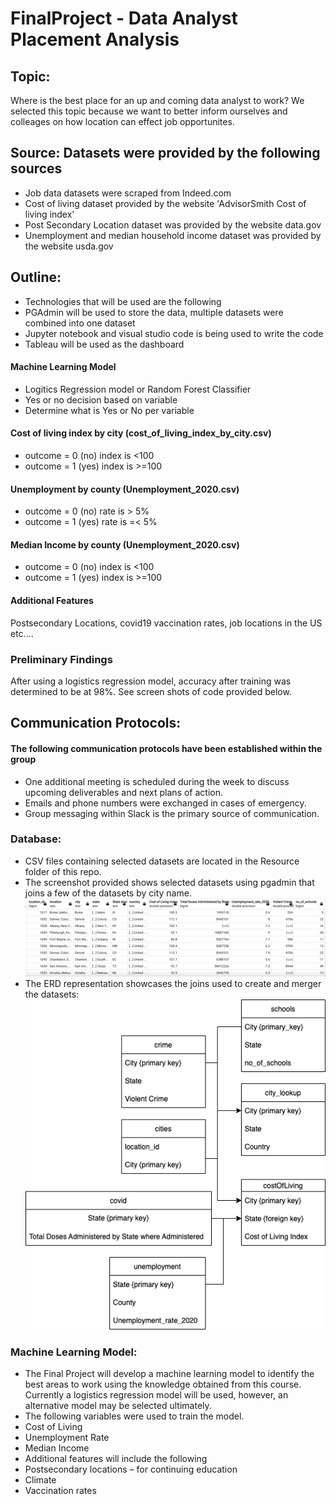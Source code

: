 # FinalProject - Data Analyst Placement Analysis
## Topic: 
Where is the best place for an up and coming data analyst to work? We selected this topic because we want to better inform ourselves and colleages on how location can effect job opportunites.
## Source: Datasets were provided by the following sources
- Job data datasets were scraped from Indeed.com
- Cost of living dataset provided by the website 'AdvisorSmith Cost of living index'
- Post Secondary Location dataset was provided by the website data.gov
- Unemployment and median household income dataset was provided by the website usda.gov
## Outline:
- Technologies that will be used are the following
- PGAdmin will be used to store the data, multiple datasets were combined into one dataset
- Jupyter notebook and visual studio code is being used to write the code
- Tableau will be used as the dashboard 

#### Machine Learning Model 
- Logitics Regression model or Random Forest Classifier
- Yes or no decision based on variable
- Determine what is Yes or No per variable

#### Cost of living index by city (cost_of_living_index_by_city.csv)

- outcome = 0 (no) index is <100
- outcome = 1 (yes) index is >=100

#### Unemployment by county (Unemployment_2020.csv)
- outcome = 0 (no) rate is > 5%
- outcome = 1 (yes) rate is =< 5%

#### Median Income by county (Unemployment_2020.csv)
- outcome = 0 (no) index is <100
- outcome = 1 (yes) index is >=100

#### Additional Features
Postsecondary Locations, covid19 vaccination rates, job locations in the US etc....

### Preliminary Findings
After using a logistics regression model, accuracy after training was determined to be at 98%.  See screen shots of code provided below. 



## Communication Protocols:
#### The following communication protocols have been established within the group
-	One additional meeting is scheduled during the week to discuss upcoming deliverables and next plans of action.
-	Emails and phone numbers were exchanged in cases of emergency.
-	Group messaging within Slack is the primary source of communication.

### Database:
- CSV files containing selected datasets are located in the Resource folder of this repo.<br/>
- The screenshot provided shows selected datasets using pgadmin that joins a few of the datasets by city name.<br />
![Dataset](https://github.com/mrodenberg9055/FinalProject/blob/main/static/images/v-cityView.png)<br />
- The ERD representation showcases the joins used to create and merger the datasets:<br />
![Dataset](https://github.com/mrodenberg9055/FinalProject/blob/main/static/images/DataAnalystERD.drawio.png)

### Machine Learning Model:
- The Final Project will develop a machine learning model to identify the best areas to work using the knowledge obtained from this course. Currently a logistics regression model will be used, however, an alternative model may be selected ultimately. 
- The following variables were used to train the model.
-	Cost of Living
-	Unemployment Rate
-	Median Income
- Additional features will include the following
-	Postsecondary locations – for continuing education
-	Climate
-	Vaccination rates
